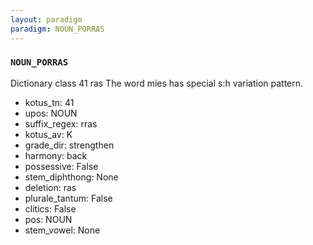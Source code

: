 ```yaml
---
layout: paradigm
paradigm: NOUN_PORRAS
---
```

### ` NOUN_PORRAS `

Dictionary class 41 ras The word mies has special s:h variation pattern.
* kotus_tn: 41
* upos: NOUN
* suffix_regex: rras
* kotus_av: K
* grade_dir: strengthen
* harmony: back
* possessive: False
* stem_diphthong: None
* deletion: ras
* plurale_tantum: False
* clitics: False
* pos: NOUN
* stem_vowel: None
